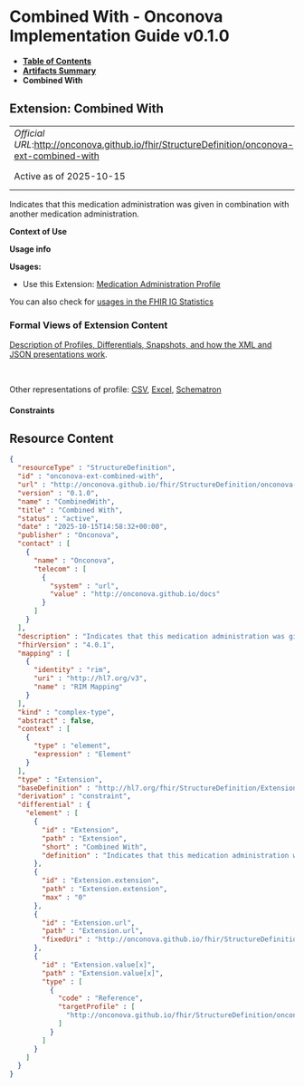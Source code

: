 # Combined With - Onconova Implementation Guide v0.1.0

* [**Table of Contents**](toc.md)
* [**Artifacts Summary**](artifacts.md)
* **Combined With**

## Extension: Combined With 

| | |
| :--- | :--- |
| *Official URL*:http://onconova.github.io/fhir/StructureDefinition/onconova-ext-combined-with | *Version*:0.1.0 |
| Active as of 2025-10-15 | *Computable Name*:CombinedWith |

Indicates that this medication administration was given in combination with another medication administration.

**Context of Use**

**Usage info**

**Usages:**

* Use this Extension: [Medication Administration Profile](StructureDefinition-onconova-medication-administration.md)

You can also check for [usages in the FHIR IG Statistics](https://packages2.fhir.org/xig/onconova.fhir|current/StructureDefinition/onconova-ext-combined-with)

### Formal Views of Extension Content

 [Description of Profiles, Differentials, Snapshots, and how the XML and JSON presentations work](http://build.fhir.org/ig/FHIR/ig-guidance/readingIgs.html#structure-definitions). 

 

Other representations of profile: [CSV](StructureDefinition-onconova-ext-combined-with.csv), [Excel](StructureDefinition-onconova-ext-combined-with.xlsx), [Schematron](StructureDefinition-onconova-ext-combined-with.sch) 

#### Constraints



## Resource Content

```json
{
  "resourceType" : "StructureDefinition",
  "id" : "onconova-ext-combined-with",
  "url" : "http://onconova.github.io/fhir/StructureDefinition/onconova-ext-combined-with",
  "version" : "0.1.0",
  "name" : "CombinedWith",
  "title" : "Combined With",
  "status" : "active",
  "date" : "2025-10-15T14:58:32+00:00",
  "publisher" : "Onconova",
  "contact" : [
    {
      "name" : "Onconova",
      "telecom" : [
        {
          "system" : "url",
          "value" : "http://onconova.github.io/docs"
        }
      ]
    }
  ],
  "description" : "Indicates that this medication administration was given in combination with another medication administration.",
  "fhirVersion" : "4.0.1",
  "mapping" : [
    {
      "identity" : "rim",
      "uri" : "http://hl7.org/v3",
      "name" : "RIM Mapping"
    }
  ],
  "kind" : "complex-type",
  "abstract" : false,
  "context" : [
    {
      "type" : "element",
      "expression" : "Element"
    }
  ],
  "type" : "Extension",
  "baseDefinition" : "http://hl7.org/fhir/StructureDefinition/Extension|4.0.1",
  "derivation" : "constraint",
  "differential" : {
    "element" : [
      {
        "id" : "Extension",
        "path" : "Extension",
        "short" : "Combined With",
        "definition" : "Indicates that this medication administration was given in combination with another medication administration."
      },
      {
        "id" : "Extension.extension",
        "path" : "Extension.extension",
        "max" : "0"
      },
      {
        "id" : "Extension.url",
        "path" : "Extension.url",
        "fixedUri" : "http://onconova.github.io/fhir/StructureDefinition/onconova-ext-combined-with"
      },
      {
        "id" : "Extension.value[x]",
        "path" : "Extension.value[x]",
        "type" : [
          {
            "code" : "Reference",
            "targetProfile" : [
              "http://onconova.github.io/fhir/StructureDefinition/onconova-medication-administration|0.1.0"
            ]
          }
        ]
      }
    ]
  }
}

```
